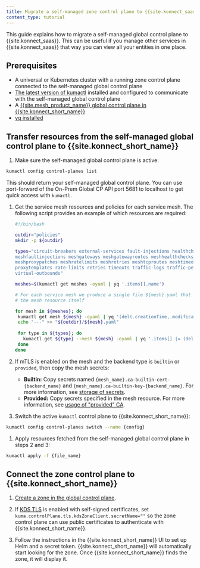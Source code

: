 ```yaml
---
title: Migrate a self-managed zone control plane to {{site.konnect_saas}}
content_type: tutorial
---
```


This guide explains how to migrate a self-managed global control plane to {{site.konnect_saas}}. This can be useful if you manage other services in {{site.konnect_saas}} that way you can view all your entities in one place. 

## Prerequisites

* A universal or Kubernetes cluster with a running zone control plane connected to the self-managed global control plane
* [The latest version of kumactl](/mesh/latest/production/install-kumactl/) installed and configured to communicate with the self-managed global control plane
* A [{{site.mesh_product_name}} global control plane in {{site.konnect_short_name}}](/konnect/mesh-manager/service-mesh/#create-a-zone-in-the-global-control-plane)
* [yq installed](https://github.com/mikefarah/yq)

## Transfer resources from the self-managed global control plane to {{site.konnect_short_name}}

1. Make sure the self-managed global control plane is active:
  ```bash
  kumactl config control-planes list
  ```
  This should return your self-managed global control plane. You can use port-forward of the On-Prem Global CP API port 5681 to localhost to get quick access with `kumactl`.

1. Get the service mesh resources and policies for each service mesh. The following script provides an example of which resources are required:

    ```bash
   #!/bin/bash

   outdir="policies"
   mkdir -p ${outdir}
    
   types="circuit-breakers external-services fault-injections healthchecks meshaccesslogs meshcircuitbreakers
   meshfaultinjections meshgateways meshgatewayroutes meshhealthchecks meshhttproutes meshloadbalancingstrategies
   meshproxypatches meshratelimits meshretries meshtcproutes meshtimeouts meshtraces meshtrafficpermissions
   proxytemplates rate-limits retries timeouts traffic-logs traffic-permissions traffic-routes traffic-traces
   virtual-outbounds"
    
   meshes=$(kumactl get meshes -oyaml | yq '.items[].name')
   
   # For each service mesh we produce a single file ${mesh}.yaml that contains all the policies of the mesh including 
   # the mesh resource itself
   
   for mesh in ${meshes}; do
     kumactl get mesh ${mesh} -oyaml | yq '(del(.creationTime,.modificationTime))' > "${outdir}/${mesh}.yaml"
     echo "---" >> "${outdir}/${mesh}.yaml"
     
     for type in ${types}; do
       kumactl get ${type} --mesh ${mesh} -oyaml | yq '.items[] |= (del(.creationTime,.modificationTime)) | .items[] | split_doc' | grep ^ >> "${outdir}/${mesh}.yaml" && echo "---" >> "${outdir}/${mesh}.yaml"
     done
   done
    ```

1. If mTLS is enabled on the mesh and the backend type is `builtin` or `provided`, then copy the mesh secrets:
    * **Builtin:** Copy secrets named `{mesh_name}.ca-builtin-cert-{backend_name}` and `{mesh_name}.ca-builtin-key-{backend_name}`. For more information, see [storage of secrets](/mesh/{{page.kong_version}}/policies/mutual-tls/#storage-of-secrets).
    * **Provided:** Copy secrets specified in the mesh resource. For more information, see [usage of "provided" CA](/mesh/{{page.kong_version}}/policies/mutual-tls/#usage-of-provided-ca).

1. Switch the active `kumactl` control plane to {{site.konnect_short_name}}:
  ```bash
  kumactl config control-planes switch --name {config}
  ```

1. Apply resources fetched from the self-managed global control plane in steps 2 and 3: 
  ```bash
  kumactl apply -f {file_name}
  ```

## Connect the zone control plane to {{site.konnect_short_name}}

1. [Create a zone in the global control plane](/konnect/mesh-manager/service-mesh/#create-a-zone-in-the-global-control-plane).

1. If [KDS TLS](/mesh/latest/production/secure-deployment/certificates/#control-plane-to-control-plane-multizone) is enabled with self-signed certificates, set `kuma.controlPlane.tls.kdsZoneClient.secretName=""` so the zone control plane can use public certificates to authenticate with {{site.konnect_short_name}}.

1. Follow the instructions in the {{site.konnect_short_name}} UI to set up Helm and a secret token. {{site.konnect_short_name}} will automatically start looking for the zone. Once {{site.konnect_short_name}} finds the zone, it will display it.
